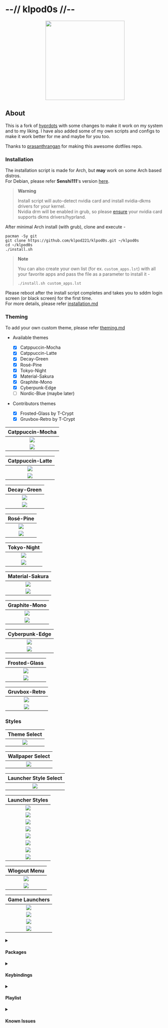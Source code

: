# --// klpod0s //--

<p align="center">
  <img width="250" src="https://raw.githubusercontent.com/klpod221/klpod0s/main/source/concepts/arch.svg">   
</p>

## About

This is a fork of [hyprdots](https://github.com/klpod221/klpod0s) with some changes to make it work on my system and to my liking. I have also added some of my own scripts and configs to make it work better for me and maybe for you too.

Thanks to [prasanthrangan](https://github.com/prasanthrangan) for making this awesome dotfiles repo.

### Installation

The installation script is made for Arch, but **may** work on some Arch based distros.  
For Debian, please refer **Senshi111**'s version [here](https://github.com/Senshi111/debian-hyprland-hyprdots).

> **Warning**
>
> Install script will auto-detect nvidia card and install nvidia-dkms drivers for your kernel.  
> Nvidia drm will be enabled in grub, so please [ensure](https://wiki.archlinux.org/title/NVIDIA) your nvidia card supports dkms drivers/hyprland.

After minimal Arch install (with grub), clone and execute -

```shell
pacman -Sy git
git clone https://github.com/klpod221/klpod0s.git ~/klpod0s
cd ~/klpod0s
./install.sh
```

> **Note**
>
> You can also create your own list (for ex. `custom_apps.lst`) with all your favorite apps and pass the file as a parameter to install it -
>
> ```shell
> ./install.sh custom_apps.lst
> ```

Please reboot after the install script completes and takes you to sddm login screen (or black screen) for the first time.  
For more details, please refer [installation.md](https://github.com/klpod221/klpod0s/blob/main/installation.md)

### Theming

To add your own custom theme, please refer [theming.md](https://github.com/klpod221/klpod0s/blob/main/theming.md)

- Available themes

  - [x] Catppuccin-Mocha
  - [x] Catppuccin-Latte
  - [x] Decay-Green
  - [x] Rosé-Pine
  - [x] Tokyo-Night
  - [x] Material-Sakura
  - [x] Graphite-Mono
  - [x] Cyberpunk-Edge
  - [ ] Nordic-Blue (maybe later)

- Contributors themes
  - [x] Frosted-Glass by T-Crypt
  - [x] Gruvbox-Retro by T-Crypt

|                                       Catppuccin-Mocha                                       |
| :------------------------------------------------------------------------------------------: |
| ![](https://raw.githubusercontent.com/klpod221/klpod0s/main/Source/assets/theme_mocha_1.png) |
| ![](https://raw.githubusercontent.com/klpod221/klpod0s/main/Source/assets/theme_mocha_2.png) |

|                                       Catppuccin-Latte                                       |
| :------------------------------------------------------------------------------------------: |
| ![](https://raw.githubusercontent.com/klpod221/klpod0s/main/Source/assets/theme_latte_1.png) |
| ![](https://raw.githubusercontent.com/klpod221/klpod0s/main/Source/assets/theme_latte_2.png) |

|                                         Decay-Green                                          |
| :------------------------------------------------------------------------------------------: |
| ![](https://raw.githubusercontent.com/klpod221/klpod0s/main/Source/assets/theme_decay_1.png) |
| ![](https://raw.githubusercontent.com/klpod221/klpod0s/main/Source/assets/theme_decay_2.png) |

|                                           Rosé-Pine                                           |
| :-------------------------------------------------------------------------------------------: |
| ![](https://raw.githubusercontent.com/klpod221/klpod0s/main/Source/assets/theme_rosine_1.png) |
| ![](https://raw.githubusercontent.com/klpod221/klpod0s/main/Source/assets/theme_rosine_2.png) |

|                                         Tokyo-Night                                          |
| :------------------------------------------------------------------------------------------: |
| ![](https://raw.githubusercontent.com/klpod221/klpod0s/main/Source/assets/theme_tokyo_1.png) |
| ![](https://raw.githubusercontent.com/klpod221/klpod0s/main/Source/assets/theme_tokyo_2.png) |

|                                       Material-Sakura                                        |
| :------------------------------------------------------------------------------------------: |
| ![](https://raw.githubusercontent.com/klpod221/klpod0s/main/Source/assets/theme_maura_1.png) |
| ![](https://raw.githubusercontent.com/klpod221/klpod0s/main/Source/assets/theme_maura_2.png) |

|                                        Graphite-Mono                                         |
| :------------------------------------------------------------------------------------------: |
| ![](https://raw.githubusercontent.com/klpod221/klpod0s/main/Source/assets/theme_graph_1.png) |
| ![](https://raw.githubusercontent.com/klpod221/klpod0s/main/Source/assets/theme_graph_2.png) |

|                                        Cyberpunk-Edge                                        |
| :------------------------------------------------------------------------------------------: |
| ![](https://raw.githubusercontent.com/klpod221/klpod0s/main/Source/assets/theme_cedge_1.png) |
| ![](https://raw.githubusercontent.com/klpod221/klpod0s/main/Source/assets/theme_cedge_2.png) |

|                                         Frosted-Glass                                          |
| :--------------------------------------------------------------------------------------------: |
| ![](https://raw.githubusercontent.com/klpod221/klpod0s/main/Source/assets/theme_frosted_1.png) |
| ![](https://raw.githubusercontent.com/klpod221/klpod0s/main/Source/assets/theme_frosted_2.png) |

|                                         Gruvbox-Retro                                          |
| :--------------------------------------------------------------------------------------------: |
| ![](https://raw.githubusercontent.com/klpod221/klpod0s/main/Source/assets/theme_gruvbox_1.png) |
| ![](https://raw.githubusercontent.com/klpod221/klpod0s/main/Source/assets/theme_gruvbox_2.png) |

### Styles

|                                        Theme Select                                         |
| :-----------------------------------------------------------------------------------------: |
| ![](https://raw.githubusercontent.com/klpod221/klpod0s/main/Source/assets/theme_select.png) |

|                                      Wallpaper Select                                       |
| :-----------------------------------------------------------------------------------------: |
| ![](https://raw.githubusercontent.com/klpod221/klpod0s/main/Source/assets/walls_select.png) |

|                                     Launcher Style Select                                     |
| :-------------------------------------------------------------------------------------------: |
| ![](https://raw.githubusercontent.com/klpod221/klpod0s/main/Source/assets/rofi_style_sel.png) |

|                                       Launcher Styles                                       |
| :-----------------------------------------------------------------------------------------: |
| ![](https://raw.githubusercontent.com/klpod221/klpod0s/main/Source/assets/rofi_style_1.png) |
| ![](https://raw.githubusercontent.com/klpod221/klpod0s/main/Source/assets/rofi_style_2.png) |
| ![](https://raw.githubusercontent.com/klpod221/klpod0s/main/Source/assets/rofi_style_3.png) |
| ![](https://raw.githubusercontent.com/klpod221/klpod0s/main/Source/assets/rofi_style_4.png) |
| ![](https://raw.githubusercontent.com/klpod221/klpod0s/main/Source/assets/rofi_style_5.png) |
| ![](https://raw.githubusercontent.com/klpod221/klpod0s/main/Source/assets/rofi_style_6.png) |
| ![](https://raw.githubusercontent.com/klpod221/klpod0s/main/Source/assets/rofi_style_7.png) |
| ![](https://raw.githubusercontent.com/klpod221/klpod0s/main/Source/assets/rofi_style_8.png) |

|                                        Wlogout Menu                                         |
| :-----------------------------------------------------------------------------------------: |
| ![](https://raw.githubusercontent.com/klpod221/klpod0s/main/Source/assets/wlog_style_1.png) |
| ![](https://raw.githubusercontent.com/klpod221/klpod0s/main/Source/assets/wlog_style_2.png) |

|                                        Game Launchers                                        |
| :------------------------------------------------------------------------------------------: |
| ![](https://raw.githubusercontent.com/klpod221/klpod0s/main/Source/assets/game_launch_1.png) |
| ![](https://raw.githubusercontent.com/klpod221/klpod0s/main/Source/assets/game_launch_2.png) |
| ![](https://raw.githubusercontent.com/klpod221/klpod0s/main/Source/assets/game_launch_3.png) |
| ![](https://raw.githubusercontent.com/klpod221/klpod0s/main/Source/assets/game_launch_4.png) |

<details>
<summary><h4>Packages</h4></summary>

| nvidia            |                                                                  |
| :---------------- | ---------------------------------------------------------------- | ------------------ | ----- |
| linux-headers     | for main kernel (script will auto detect from /usr/lib/modules/) |
| linux-zen-headers | for zen kernel (script will auto detect from /usr/lib/modules/)  |
| linux-lts-headers | for lts kernel (script will auto detect from /usr/lib/modules/)  |
| nvidia-dkms       | nvidia drivers (script will auto detect from lspci -k            | grep -A 2 -E "(VGA | 3D)") |
| nvidia-utils      | nvidia drivers (script will auto detect from lspci -k            | grep -A 2 -E "(VGA | 3D)") |

| tools                  |                        |
| :--------------------- | ---------------------- |
| pipewire               | audio and video server |
| pipewire-alsa          | for audio              |
| pipewire-audio         | for audio              |
| pipewire-jack          | for audio              |
| pipewire-pulse         | for audio              |
| gst-plugin-pipewire    | for audio              |
| wireplumber            | audio and video server |
| networkmanager         | network manager        |
| network-manager-applet | nm tray                |
| bluez                  | for bluetooth          |
| bluez-utils            | for bluetooth          |
| blueman                | bt tray                |

| login                |                           |
| :------------------- | ------------------------- |
| sddm-git             | display manager for login |
| qt5-wayland          | for QT wayland XDP        |
| qt6-wayland          | for QT wayland XDP        |
| qt5-quickcontrols    | for sddm theme            |
| qt5-quickcontrols2   | for sddm theme            |
| qt5-graphicaleffects | for sddm theme            |

| hypr                   |                                                                                                 |
| :--------------------- | ----------------------------------------------------------------------------------------------- |
| hyprland-git           | main window manager (script will change this to hyprland-nvidia-git if nvidia card is detected) |
| dunst                  | graphical notification daemon                                                                   |
| rofi-lbonn-wayland-git | app launcher                                                                                    |
| waybar-hyprland-git    | status bar                                                                                      |
| swww                   | wallpaper app                                                                                   |
| swaylock-effects-git   | lockscreen                                                                                      |
| wlogout                | logout screen                                                                                   |
| grimblast-git          | screenshot tool                                                                                 |
| slurp                  | selects region for screenshot/screenshare                                                       |
| swappy                 | screenshot editor                                                                               |
| cliphist               | clipboard manager                                                                               |

| dependencies                |                               |
| :-------------------------- | ----------------------------- |
| polkit-kde-agent            | authentication agent          |
| xdg-desktop-portal-hyprland | XDG Desktop Portal            |
| pacman-contrib              | for system update check       |
| python-pyamdgpuinfo         | for amd gpu info              |
| parallel                    | for parallel processing       |
| jq                          | to read json                  |
| imagemagick                 | for image processing          |
| qt5-imageformats            | for dolphin image thumbnails  |
| ffmpegthumbs                | for dolphin video thumbnails  |
| brightnessctl               | brightness control for laptop |
| pavucontrol                 | audio settings gui            |
| pamixer                     | for waybar audio              |

| theming  |                  |
| :------- | ---------------- |
| nwg-look | theming GTK apps |
| kvantum  | theming QT apps  |
| qt5ct    | theming QT5 apps |

| applications           |                   |
| :--------------------- | ----------------- |
| firefox                | browser           |
| kitty                  | terminal          |
| neofetch               | fetch tool        |
| dolphin                | kde file manager  |
| visual-studio-code-bin | gui code editor   |
| vim                    | text editor       |
| ark                    | kde file archiver |

| shell                       |                         |
| :-------------------------- | ----------------------- |
| zsh                         | main shell              |
| eza                         | colorful file lister    |
| oh-my-zsh-git               | for zsh plugins         |
| zsh-theme-powerlevel10k-git | theme for zsh           |
| pokemon-colorscripts-git    | display pokemon sprites |

</details>

<details>
<summary><h4>Keybindings</h4></summary>

| Keys                                                                                   | Action                                            |
| :------------------------------------------------------------------------------------- | :------------------------------------------------ |
| <kbd>Super</kbd> + <kbd>Q</kbd>                                                        | quit active/focused window                        |
| <kbd>Alt</kbd> + <kbd>F4</kbd>                                                         | quit active/focused window                        |
| <kbd>Super</kbd> + <kbd>Del</kbd>                                                      | quit hyprland session                             |
| <kbd>Super</kbd> + <kbd>W</kbd>                                                        | toggle window on focus to float                   |
| <kbd>Alt</kbd> + <kbd>Enter</kbd>                                                      | toggle window on focus to fullscreen              |
| <kbd>Super</kbd> + <kbd>J</kbd>                                                        | toggle layout                                     |
| <kbd>Super</kbd> + <kbd>G</kbd>                                                        | toggle window group                               |
| <kbd>Super</kbd> + <kbd>T</kbd>                                                        | launch kitty terminal                             |
| <kbd>Super</kbd> + <kbd>E</kbd>                                                        | launch dolphin file explorer                      |
| <kbd>Super</kbd> + <kbd>C</kbd>                                                        | launch vscode                                     |
| <kbd>Super</kbd> + <kbd>F</kbd>                                                        | launch firefox                                    |
| <kbd>Super</kbd> + <kbd>A</kbd>                                                        | launch desktop applications (rofi)                |
| <kbd>Super</kbd> + <kbd>Tab</kbd>                                                      | switch open applications (rofi)                   |
| <kbd>Super</kbd> + <kbd>R</kbd>                                                        | browse system files (rofi)                        |
| <kbd>F10</kbd>                                                                         | mute audio output (toggle)                        |
| <kbd>F11</kbd>                                                                         | decrease volume (hold)                            |
| <kbd>F12</kbd>                                                                         | increase volume (hold)                            |
| <kbd>Super</kbd> + <kbd>V</kbd>                                                        | clipboard history paste                           |
| <kbd>Super</kbd> + <kbd>L</kbd>                                                        | lock screen                                       |
| <kbd>Super</kbd> + <kbd>Backspace</kbd>                                                | logout menu                                       |
| <kbd>Super</kbd> + <kbd>K</kbd>                                                        | switch keyboard layout                            |
| <kbd>Super</kbd> + <kbd>P</kbd>                                                        | drag to select area or click on a window to print |
| <kbd>Super</kbd> + <kbd>Alt</kbd> + <kbd>P</kbd>                                       | print current screen                              |
| <kbd>Super</kbd> + <kbd>RightClick</kbd>                                               | resize the window                                 |
| <kbd>Super</kbd> + <kbd>LeftClick</kbd>                                                | change the window position                        |
| <kbd>Super</kbd> + <kbd>MouseScroll</kbd>                                              | cycle through workspaces                          |
| <kbd>Super</kbd> + <kbd>Shift</kbd> + <kbd>←</kbd><kbd>→</kbd><kbd>↑</kbd><kbd>↓</kbd> | resize windows (hold)                             |
| <kbd>Super</kbd> + <kbd>[0-9]</kbd>                                                    | switch to workspace [0-9]                         |
| <kbd>Super</kbd> + <kbd>Shift</kbd> + <kbd>[0-9]</kbd>                                 | move active window to workspace [0-9]             |
| <kbd>Super</kbd> + <kbd>Alt</kbd> + <kbd>S</kbd>                                       | move window to special workspace                  |
| <kbd>Super</kbd> + <kbd>S</kbd>                                                        | toogle to special workspace                       |
| <kbd>Super</kbd> + <kbd>Alt</kbd> + <kbd>G</kbd>                                       | disable hypr effects for gamemode                 |
| <kbd>Super</kbd> + <kbd>Alt</kbd> + <kbd>→</kbd>                                       | next wallpaper                                    |
| <kbd>Super</kbd> + <kbd>Alt</kbd> + <kbd>←</kbd>                                       | previous wallpaper                                |
| <kbd>Super</kbd> + <kbd>Alt</kbd> + <kbd>↑</kbd>                                       | next waybar mode                                  |
| <kbd>Super</kbd> + <kbd>Alt</kbd> + <kbd>↓</kbd>                                       | previous waybar mode                              |
| <kbd>Super</kbd> + <kbd>Shift</kbd> + <kbd>D</kbd>                                     | toggle (theme <//> wall) based colors             |
| <kbd>Super</kbd> + <kbd>Shift</kbd> + <kbd>T</kbd>                                     | theme select menu                                 |
| <kbd>Super</kbd> + <kbd>Shift</kbd> + <kbd>W</kbd>                                     | wallpaper select menu                             |
| <kbd>Super</kbd> + <kbd>Shift</kbd> + <kbd>A</kbd>                                     | rofi style select menu                            |

</details>

<details>
<summary><h4>Playlist</h4></summary>

| youtube                                                                                                                                                                                         |
| ----------------------------------------------------------------------------------------------------------------------------------------------------------------------------------------------- |
| [![IMAGE ALT TEXT](https://raw.githubusercontent.com/klpod221/klpod0s/main/Source/assets/yt_playlist.png)](https://www.youtube.com/watch?v=_nyStxAI75s&list=PLt8rU_ebLsc5yEHUVsAQTqokIBMtx3RFY) |

</details>

<details>
<summary><h4>Known Issues</h4></summary>

- [ ] Few scaling issues with rofi configs, as they are created based on my ultrawide (21:9) display.
- [ ] Random lockscreen crash, refer https://github.com/swaywm/sway/issues/7046
- [ ] Waybar launching rofi breaks mouse input (added `sleep 0.1` as workaround), refer https://github.com/Alexays/Waybar/issues/1850
- [ ] Flatpak QT apps does not follow system theme

</details>
